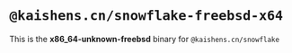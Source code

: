 # `@kaishens.cn/snowflake-freebsd-x64`

This is the **x86_64-unknown-freebsd** binary for `@kaishens.cn/snowflake`
